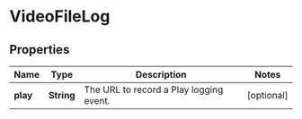 

# VideoFileLog


## Properties

| Name | Type | Description | Notes |
|------------ | ------------- | ------------- | -------------|
|**play** | **String** | The URL to record a Play logging event. |  [optional] |



